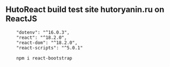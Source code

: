 
## HutoReact build test site hutoryanin.ru on ReactJS



        "dotenv": "^16.0.3",
        "react": "^18.2.0",
        "react-dom": "^18.2.0",
        "react-scripts": "^5.0.1"

        npm i react-bootstrap